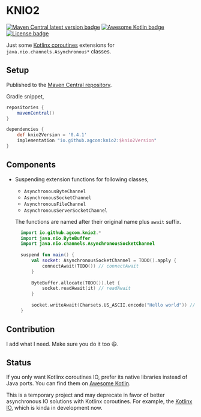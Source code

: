 # KNIO2

[![Maven Central latest version badge](https://img.shields.io/maven-central/v/io.github.agcom/knio2)](https://search.maven.org/artifact/io.github.agcom/knio2)
[![Awesome Kotlin badge](https://kotlin.link/awesome-kotlin.svg)](https://github.com/KotlinBy/awesome-kotlin)
[![License badge](https://img.shields.io/badge/license-Apache%20License%202.0-blue.svg?style=flat)](http://www.apache.org/licenses/LICENSE-2.0)

Just some [Kotlinx coroutines](https://kotlinlang.org/docs/reference/coroutines/coroutines-guide.html) extensions for `java.nio.channels.Asynchronous*` classes.

## Setup

Published to the [Maven Central repository](https://search.maven.org/search?q=g:io.github.agcom%20a:knio2).

Gradle snippet,

```groovy
repositories {
    mavenCentral()
}

dependencies {
    def knio2Version = '0.4.1'
    implementation "io.github.agcom:knio2:$knio2Version"
}
```

## Components

- Suspending extension functions for following classes,
  - `AsynchronousByteChannel`
  - `AsynchronousSocketChannel`
  - `AsynchronousFileChannel`
  - `AsynchronousServerSocketChannel`
  
  The functions are named after their original name plus `await` suffix.
  
  ```kotlin
    import io.github.agcom.knio2.*
    import java.nio.ByteBuffer
    import java.nio.channels.AsynchronousSocketChannel
    
    suspend fun main() {
        val socket: AsynchronousSocketChannel = TODO().apply {
            connectAwait(TODO()) // connectAwait
        }
    
        ByteBuffer.allocate(TODO()).let {
            socket.readAwait(it) // readAwait
        }
    
        socket.writeAwait(Charsets.US_ASCII.encode("Hello world")) // writeAwait
    }
  ```

## Contribution

I add what I need. Make sure you do it too :smiley:.

## Status

If you only want Kotlinx coroutines IO, prefer its native libraries instead of Java ports. You can find them on [Awesome Kotlin](https://kotlin.link/).

This is a temporary project and may deprecate in favor of better asynchronous IO solutions with Kotlinx coroutines. For example, the [Kotlinx IO](https://github.com/Kotlin/kotlinx-io), which is kinda in development now.